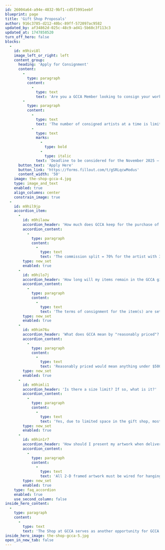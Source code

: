 ```yaml
---
id: 26004a64-a94e-4832-9bf1-cd5f3991eebf
blueprint: page
title: 'Gift Shop Proposals'
author: 916c3785-d212-40bc-89ff-572097ac9582
updated_by: af34862d-025c-48c9-ad41-5b60c3f113c3
updated_at: 1747858520
turn_off_hero: false
blocks:
  -
    id: m9hivi8l
    image_left_or_right: left
    content_group:
      heading: 'Apply for Consignment'
      content:
        -
          type: paragraph
          content:
            -
              type: text
              text: 'Are you a GCCA Member looking to consign your work in our gift shop? The Shop at GCCA is always looking for talented individuals with artwork stretching across several mediums including oil, acrylic, printmaking, jewelry, and more! Our proposal process is ongoing and can be accessed at any time with the button below. We will review proposals to welcome new consigned artists when the need arises. Let us help you sell your artwork!'
        -
          type: paragraph
          content:
            -
              type: text
              text: 'The number of consigned artists at a time is limited, ensuring fair display opportunities for each artist and optimizing the use of the space. Therefore, proposal submissions do not guarantee acceptance for gift shop consignment. A Consignment Agreement and additional information will be provided if the proposal is accepted and your work would be consigned and placed on sale for at least 6 months. '
            -
              type: text
              marks:
                -
                  type: bold
                -
                  type: italic
              text: 'Deadline to be considered for the November 2025 – May 2026 consignment period is June 13th, 2025 at 11:59 PM.'
      button_text: 'Apply Here'
      button_link: 'https://forms.fillout.com/t/gSRLqcwModus'
      content_width: '50'
    image: the-shop-gcca-4.jpg
    type: image_and_text
    enabled: true
    align_columns: center
    constrain_image: true
  -
    id: m9hil9jp
    accordion_item:
      -
        id: m9hilaow
        accordion_header: 'How much does GCCA keep for the purchase of each piece?'
        accordion_content:
          -
            type: paragraph
            content:
              -
                type: text
                text: 'The commission split = 70% for the artist with 30% for GCCA.'
        type: new_set
        enabled: true
      -
        id: m9hilo7j
        accordion_header: 'How long will my items remain in the GCCA gift shop?'
        accordion_content:
          -
            type: paragraph
            content:
              -
                type: text
                text: 'The terms of consignment for the item(s) are set for a period of 6 months. If item(s) sales have been trending, GCCA may contact you to arrange for more work to be brought in or to renew your consignment period.'
        type: new_set
        enabled: true
      -
        id: m9him76u
        accordion_header: 'What does GCCA mean by "reasonably priced"?'
        accordion_content:
          -
            type: paragraph
            content:
              -
                type: text
                text: 'Reasonably priced would mean anything under $500 for now.'
        type: new_set
        enabled: true
      -
        id: m9himli1
        accordion_header: 'Is there a size limit? If so, what is it?'
        accordion_content:
          -
            type: paragraph
            content:
              -
                type: text
                text: 'Yes, due to limited space in the gift shop, most items should not exceed 11” x 14” in size in any direction. However, larger matted work with clear coverings may fit in our flip bins.'
        type: new_set
        enabled: true
      -
        id: m9hin1r7
        accordion_header: 'How should I present my artwork when delivering to GCCA?'
        accordion_content:
          -
            type: paragraph
            content:
              -
                type: text
                text: 'All 2-D framed artwork must be wired for hanging. Cards and prints, either individual or bundled, must be covered with clear covering for a professional presentation and protection.'
        type: new_set
        enabled: true
    type: faq_accordion
    enabled: true
    use_second_column: false
inside_hero_content:
  -
    type: paragraph
    content:
      -
        type: text
        text: 'The Shop at GCCA serves as another opportunity for GCCA to support local artists. GCCA Artist Members have the opportunity to consign and sell their work, offering visitors a diverse selection of prints, small originals, jewelry, pottery, and more. The Shop at GCCA also offers novelty merchandise so you can show your love for Greenville arts everywhere you go! Apply to consign your own work or come and check out The Shop at GCCA during any of our business hours.'
inside_hero_image: the-shop-gcca-5.jpg
open_in_new_tab: false
---
```

